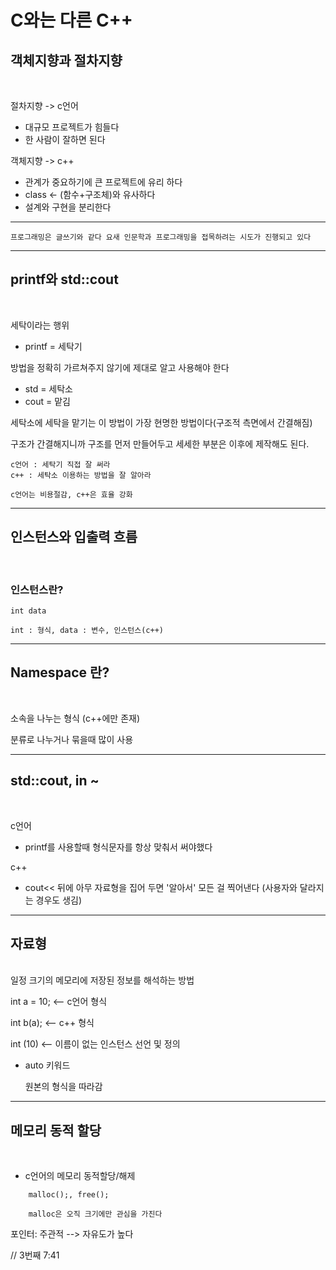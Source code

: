# C와는 다른 C++ 

## 객체지향과 절차지향
</br>

절차지향 -> c언어
* 대규모 프로젝트가 힘들다
* 한 사람이 잘하면 된다

객체지향 -> c++
* 관계가 중요하기에 큰 프로젝트에 유리 하다
* class <- (함수+구조체)와 유사하다
* 설계와 구현을 분리한다
----
```
프로그래밍은 글쓰기와 같다 요새 인문학과 프로그래밍을 접목하려는 시도가 진행되고 있다
```
---

## printf와 std::cout
</br>

세탁이라는 행위

* printf = 세탁기

방법을 정확히 가르쳐주지 않기에 제대로 알고 사용해야 한다

* std = 세탁소
* cout = 맡김

세탁소에 세탁을 맡기는 이 방법이 가장 현명한 방법이다(구조적 측면에서 간결해짐)


구조가 간결해지니까 구조를 먼저 만들어두고 세세한 부분은 이후에 제작해도 된다.

```
c언어 : 세탁기 직접 잘 써라
c++ : 세탁소 이용하는 방법을 잘 알아라

c언어는 비용절감, c++은 효율 강화
```
----

## 인스턴스와 입출력 흐름
</br>

### 인스턴스란?

```
int data 

int : 형식, data : 변수, 인스턴스(c++)
```

---

## Namespace 란?
</br>

소속을 나누는 형식 (c++에만 존재)

분류로 나누거나 묶을때 많이 사용

---
## std::cout, in ~
</br>

c언어
* printf를  사용할때 형식문자를 항상 맞춰서 써야했다

c++
* cout<< 뒤에 아무 자료형을 집어 두면 '알아서' 모든 걸 찍어낸다
(사용자와 달라지는 경우도 생김)
---
## 자료형
</br>
일정 크기의 메모리에 저장된 정보를 해석하는 방법

int a = 10; <-- c언어 형식

int b(a); <-- c++ 형식

int (10) <-- 이름이 없는 인스턴스 선언 및 정의

* auto 키워드
    
    원본의 형식을 따라감

----

## 메모리 동적 할당
</br>

* c언어의 메모리 동적할당/해제
```
    malloc();, free();

    malloc은 오직 크기에만 관심을 가진다
```

포인터: 주관적
--> 자유도가 높다

// 3번째 7:41